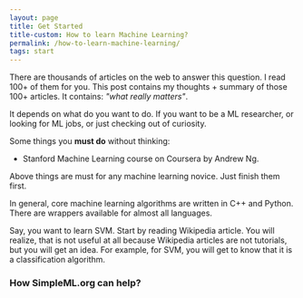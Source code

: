 ```yaml
---
layout: page
title: Get Started
title-custom: How to learn Machine Learning?
permalink: /how-to-learn-machine-learning/
tags: start
---
```


There are thousands of articles on the web to answer this question. I read 100+ of them for you. This post contains my thoughts + summary of those 100+ articles. It contains: *"what really matters"*.

It depends on what do you want to do. If you want to be a ML researcher, or looking for ML jobs, or just checking out of curiosity.

Some things you **must do** without thinking:

* Stanford Machine Learning course on Coursera by Andrew Ng.

Above things are must for any machine learning novice. Just finish them first.

In general, core machine learning algorithms are written in C++ and Python. There are wrappers available for almost all languages.

Say, you want to learn SVM. Start by reading Wikipedia article. You will realize, that is not useful at all because Wikipedia articles are not tutorials, but you will get an idea. For example, for SVM, you will get to know that it is a classification algorithm.

### How SimpleML.org can help?
